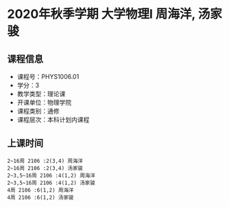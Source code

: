 # 2020年秋季学期 大学物理I 周海洋, 汤家骏






## 课程信息

- 课程号：PHYS1006.01
- 学分：3
- 教学类型：理论课
- 开课单位：物理学院
- 课程类别：通修
- 课程层次：本科计划内课程

## 上课时间

```
2~16周 2106 :2(3,4) 周海洋
2~16周 2106 :2(3,4) 汤家骏
2~3,5~16周 2106 :4(1,2) 周海洋
2~3,5~16周 2106 :4(1,2) 汤家骏
4周 2106 :6(1,2) 周海洋
4周 2106 :6(1,2) 汤家骏
```

